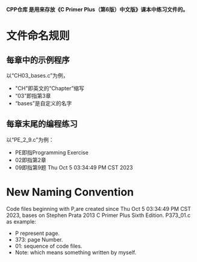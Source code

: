 **CPP仓库 是用来存放《C Primer Plus（第6版）中文版》课本中练习文件的。**
# 文件命名规则
## 每章中的示例程序
以“CH03_bases.c”为例，
- "CH"即英文的“Chapter”缩写
- “03”即指第3章
- “bases”是自定义的名字

## 每章末尾的编程练习
以“PE_2_9.c”为例：
- PE即指Programming Exercise
- 02即指第2章
- 09即指第9题 
Thu Oct  5 03:34:49 PM CST 2023
# New Naming Convention
Code files beginning with P,are created since Thu Oct  5 03:34:49 PM CST 2023, bases on Stephen Prata 2013 C Primer Plus Sixth Edition.
P373_01.c as example:
- P represent page.
- 373: page Number.
- 01: sequence of code files.
- Note: which means something written by myself.

